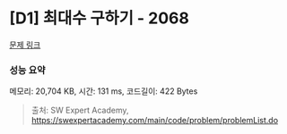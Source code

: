 # [D1] 최대수 구하기 - 2068 

[문제 링크](https://swexpertacademy.com/main/code/problem/problemDetail.do?contestProbId=AV5QQhbqA4QDFAUq) 

### 성능 요약

메모리: 20,704 KB, 시간: 131 ms, 코드길이: 422 Bytes



> 출처: SW Expert Academy, https://swexpertacademy.com/main/code/problem/problemList.do